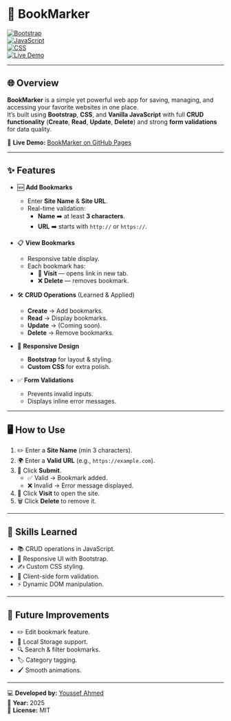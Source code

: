 # 📑 BookMarker

[![Bootstrap](https://img.shields.io/badge/Bootstrap-5.0-blueviolet?style=for-the-badge&logo=bootstrap&logoColor=white)](https://getbootstrap.com/)  
[![JavaScript](https://img.shields.io/badge/JavaScript-Vanilla-yellow?style=for-the-badge&logo=javascript&logoColor=black)](https://developer.mozilla.org/en-US/docs/Web/JavaScript)  
[![CSS](https://img.shields.io/badge/CSS-Custom-blue?style=for-the-badge&logo=css3&logoColor=white)](https://developer.mozilla.org/en-US/docs/Web/CSS)  
[![Live Demo](https://img.shields.io/badge/Live%20Demo-BookMarker-brightgreen?style=for-the-badge&logo=google-chrome&logoColor=white)](https://youssef-ahmed00.github.io/Bookmarker/)

---

## 🌐 Overview  
**BookMarker** is a simple yet powerful web app for saving, managing, and accessing your favorite websites in one place.  
It’s built using **Bootstrap**, **CSS**, and **Vanilla JavaScript** with full **CRUD functionality** (**Create**, **Read**, **Update**, **Delete**) and strong **form validations** for data quality.  

📌 **Live Demo:** [BookMarker on GitHub Pages](https://youssef-ahmed00.github.io/Bookmarker/)

---

## ✨ Features  

- 🆕 **Add Bookmarks**  
  - Enter **Site Name** & **Site URL**.  
  - Real-time validation:
    - **Name** ➡️ at least **3 characters**.  
    - **URL** ➡️ starts with `http://` or `https://`.  

- 📋 **View Bookmarks**  
  - Responsive table display.  
  - Each bookmark has:
    - 🔗 **Visit** — opens link in new tab.  
    - ❌ **Delete** — removes bookmark.  

- 🛠 **CRUD Operations** (Learned & Applied)  
  - **Create** → Add bookmarks.  
  - **Read** → Display bookmarks.  
  - **Update** → (Coming soon).  
  - **Delete** → Remove bookmarks.  

- 🎨 **Responsive Design**  
  - **Bootstrap** for layout & styling.  
  - **Custom CSS** for extra polish.  

- ✅ **Form Validations**  
  - Prevents invalid inputs.  
  - Displays inline error messages.  

---
## 🖥 How to Use  

1. ✏️ Enter a **Site Name** (min 3 characters).  
2. 🌍 Enter a **Valid URL** (e.g., `https://example.com`).  
3. 📌 Click **Submit**.  
   - ✅ Valid → Bookmark added.  
   - ❌ Invalid → Error message displayed.  
4. 🔗 Click **Visit** to open the site.  
5. 🗑 Click **Delete** to remove it.  

---

## 🧠 Skills Learned  

- 📚 CRUD operations in JavaScript.  
- 🎨 Responsive UI with Bootstrap.  
- ✍️ Custom CSS styling.  
- 🧾 Client-side form validation.  
- ⚡ Dynamic DOM manipulation.  

---

## 🚀 Future Improvements  

- ✏️ Edit bookmark feature.  
- 💾 Local Storage support.  
- 🔍 Search & filter bookmarks.  
- 🏷 Category tagging.  
- 🖌 Smooth animations.  

---

💻 **Developed by:** [Youssef Ahmed](https://github.com/Youssef-Ahmed00)  
📅 **Year:** 2025  
📜 **License:** MIT  




